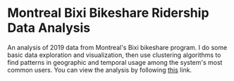 # Montreal Bixi Bikeshare Ridership Data Analysis

An analysis of 2019 data from Montreal's Bixi bikeshare program. I do some basic data exploration and visualization, then use clustering algorithms to find patterns in geographic and temporal usage among the system's most common users. You can view the analysis by following [this](https://github.com/natourfaris/bixiBikes/blob/master/Montreal%20Bixi%20Bikeshare%20Data%20Analysis.ipynb) link.